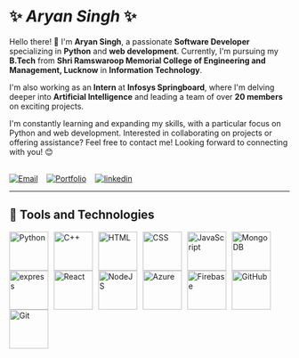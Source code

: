# ✨ _Aryan Singh_ ✨

Hello there! 👋 I'm **Aryan Singh**, a passionate **Software Developer** specializing in **Python** and **web development**. Currently, I'm pursuing my **B.Tech** from **Shri Ramswaroop Memorial College of Engineering and Management, Lucknow** in **Information Technology**. 

I'm also working as an **Intern** at **Infosys Springboard**, where I'm delving deeper into **Artificial Intelligence** and leading a team of over **20 members** on exciting projects.

I'm constantly learning and expanding my skills, with a particular focus on Python and web development. Interested in collaborating on projects or offering assistance? Feel free to contact me! Looking forward to connecting with you! 😊</br></br>

[![Email](https://img.shields.io/badge/Gmail-D14836?style=for-the-badge&logo=gmail&logoColor=white)](mailto:aryan1311002@gmail.com)&nbsp;&nbsp;&nbsp;
[![Portfolio](https://img.shields.io/badge/Portfolio-%23000000.svg?style=for-the-badge&logo=firefox&logoColor=#FF7139)](https://portfolio-1-j5fi.onrender.com/)&nbsp;&nbsp;&nbsp;
[![linkedin](https://img.shields.io/badge/linkedin-0A66C2?style=for-the-badge&logo=linkedin&logoColor=white)](https://www.linkedin.com/in/aryan-singh-485390252/)

---

## 🧰 Tools and Technologies


<img align="left" alt="Python" width="70px" style="margin-right:10px;" src="https://cdn.jsdelivr.net/gh/devicons/devicon@latest/icons/python/python-original-wordmark.svg" /></div>
<img align="left" alt="C++" width="70px" style="margin-right:10px;" src="https://cdn.jsdelivr.net/gh/devicons/devicon/icons/cplusplus/cplusplus-line.svg" />
<img align="left" alt="HTML" width="70px" style="margin-right:10px;" src="https://cdn.jsdelivr.net/gh/devicons/devicon/icons/html5/html5-plain-wordmark.svg" />
<img align="left" alt="CSS" width="70px" style="margin-right:10px;" src="https://cdn.jsdelivr.net/gh/devicons/devicon/icons/css3/css3-plain-wordmark.svg" />
<img align="left" alt="JavaScript" width="70px" style="margin-right:10px;" src="https://cdn.jsdelivr.net/gh/devicons/devicon/icons/javascript/javascript-plain.svg" />
<img align="left" alt="MongoDB" width="70px" style="margin-right:10px;" src="https://cdn.jsdelivr.net/gh/devicons/devicon@latest/icons/mongodb/mongodb-original-wordmark.svg" />
<img align="left" alt="express" width="70px" style="margin-right:10px;" src="https://cdn.jsdelivr.net/gh/devicons/devicon@latest/icons/express/express-original-wordmark.svg" />
<img align="left" alt="React" width="70px" style="margin-right:10px;" src="https://cdn.jsdelivr.net/gh/devicons/devicon/icons/react/react-original-wordmark.svg" />
<img align="left" alt="NodeJS" width="70px" style="margin-right:10px;" src="https://cdn.jsdelivr.net/gh/devicons/devicon/icons/nodejs/nodejs-original-wordmark.svg" />
<img align="left" alt="Azure" width="70px" style="margin-right:10px;" src="https://cdn.jsdelivr.net/gh/devicons/devicon@latest/icons/azure/azure-original-wordmark.svg" />
<img align="left" alt="Firebase" width="70px" style="margin-right:10px;" src="https://cdn.jsdelivr.net/gh/devicons/devicon@latest/icons/firebase/firebase-plain-wordmark.svg" />
<img align="left" alt="GitHub" width="70px" style="margin-right:10px;" src="https://cdn.jsdelivr.net/gh/devicons/devicon/icons/github/github-original-wordmark.svg" />
<img align="left" alt="Git" width="70px" style="margin-right:10px;" src="https://cdn.jsdelivr.net/gh/devicons/devicon/icons/git/git-original-wordmark.svg" />

<br clear="left"/>
